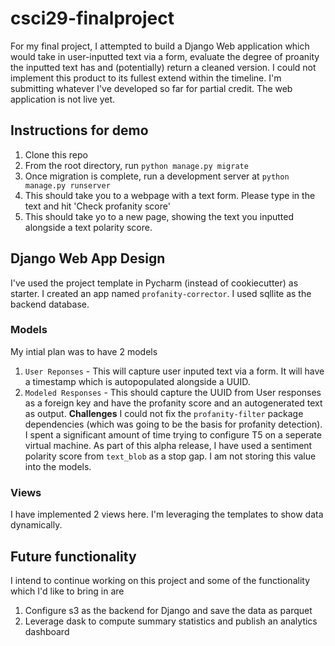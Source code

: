 # csci29-finalproject

For my final project, I attempted to build a Django Web application which would take in user-inputted text via a form, evaluate the degree of proanity the inputted text has and (potentially) return a cleaned version. I could not implement this product to its fullest extend within the timeline. I'm submitting whatever I've developed so far for partial credit. The web application is not live yet. 

## Instructions for demo
1. Clone this repo
2. From the root directory, run `python manage.py migrate`
3. Once migration is complete, run a development server at `python manage.py runserver`
4. This should take you to a webpage with a text form. Please type in the text and hit 'Check profanity score'
5. This should take yo to a new page, showing the text you inputted alongside a text polarity score.

## Django Web App Design
I've used the project template in Pycharm (instead of cookiecutter) as starter. I created an app named `profanity-corrector`. I used sqllite as the backend database.

### Models
My intial plan was to have 2 models
1. `User Reponses` - This will capture user inputed text via a form. It will have a timestamp which is autopopulated alongside a UUID.
2. `Modeled Responses` - This should capture the UUID from User responses as a foreign key and have the profanity score and an autogenerated text as output.
**Challenges**
I could not fix the `profanity-filter` package dependencies (which was going to be the basis for profanity detection). I spent a significant amount of time trying to configure T5 on a seperate virtual machine. As part of this alpha release, I have used a sentiment polarity score from `text_blob` as a stop gap. I am not storing this value into the models.

### Views
I have implemented 2 views here. I'm leveraging the templates to show data dynamically.


## Future functionality
I intend to continue working on this project and some of the functionality which I'd like to bring in are

1. Configure s3 as the backend for Django and save the data as parquet
2. Leverage dask to compute summary statistics and publish an analytics dashboard
